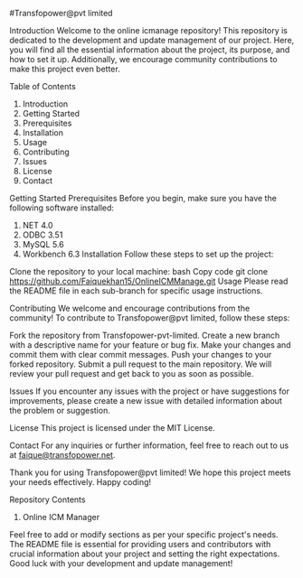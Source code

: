 #Transfopower@pvt limited

Introduction
Welcome to the online icmanage repository! This repository is dedicated to the development and update management of our project. Here, you will find all the essential information about the project, its purpose, and how to set it up. Additionally, we encourage community contributions to make this project even better.

Table of Contents
1. Introduction 
2. Getting Started
3. Prerequisites
4. Installation
5. Usage
6. Contributing
7. Issues
8. License
9. Contact

Getting Started
Prerequisites
Before you begin, make sure you have the following software installed:

1. NET 4.0
2. ODBC 3.51
3. MySQL 5.6
4. Workbench 6.3
Installation
Follow these steps to set up the project:

Clone the repository to your local machine:
bash
Copy code
git clone https://github.com/Faiquekhan15/OnlineICMManage.git
Usage
Please read the README file in each sub-branch for specific usage instructions.

Contributing
We welcome and encourage contributions from the community! To contribute to Transfopower@pvt limited, follow these steps:

Fork the repository from Transfopower-pvt-limited.
Create a new branch with a descriptive name for your feature or bug fix.
Make your changes and commit them with clear commit messages.
Push your changes to your forked repository.
Submit a pull request to the main repository.
We will review your pull request and get back to you as soon as possible.

Issues
If you encounter any issues with the project or have suggestions for improvements, please create a new issue with detailed information about the problem or suggestion.

License
This project is licensed under the MIT License. 

Contact
For any inquiries or further information, feel free to reach out to us at faique@transfopower.net.

Thank you for using Transfopower@pvt limited! We hope this project meets your needs effectively. Happy coding!

Repository Contents
1. Online ICM Manager

Feel free to add or modify sections as per your specific project's needs. The README file is essential for providing users and contributors with crucial information about your project and setting the right expectations. Good luck with your development and update management!
